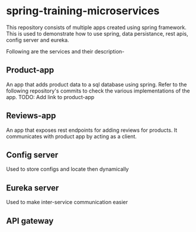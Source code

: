 # spring-training-microservices

This repository consists of multiple apps created using spring framework. This is used to demonstrate how to use spring, data persistance, rest apis, config server and eureka.

Following are the services and their description-

## Product-app
An app that adds product data to a sql database using spring. Refer to the following repository's commits to check the various implementations of the app.
TODO: Add link to product-app

## Reviews-app
An app that exposes rest endpoints for adding reviews for products. It communicates with product app by acting as a client.

## Config server
Used to store configs and locate then dynamically

## Eureka server
Used to make inter-service communication easier

## API gateway
